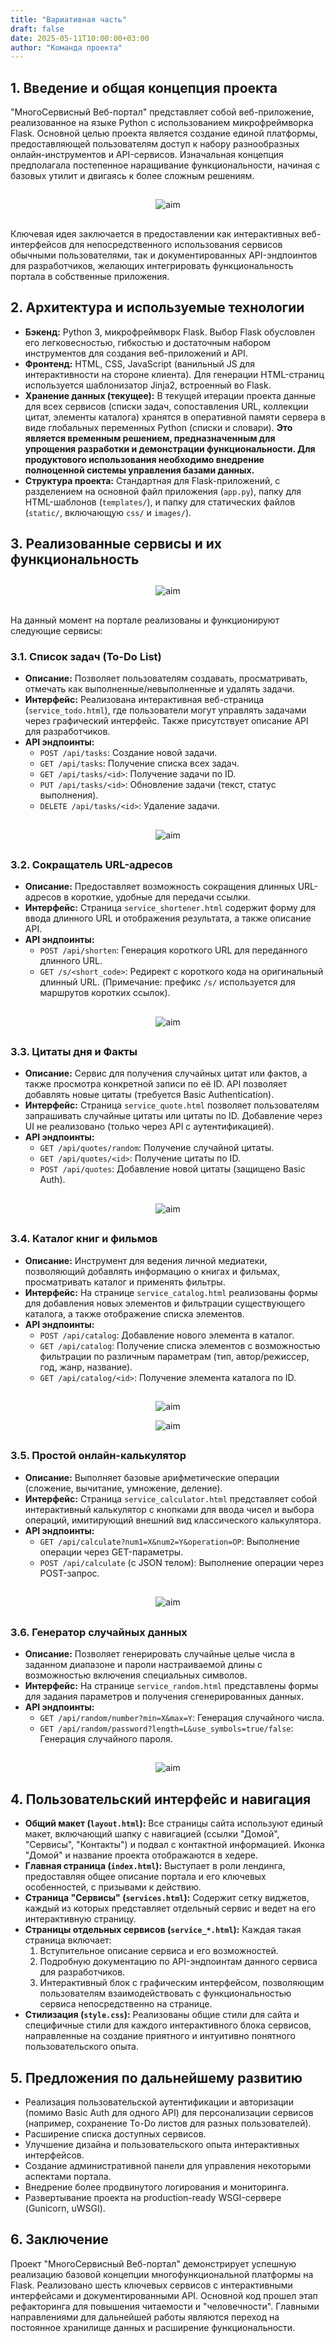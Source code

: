 ```yaml
---
title: "Вариативная часть"
draft: false
date: 2025-05-11T10:00:00+03:00
author: "Команда проекта"
---
```


## 1. Введение и общая концепция проекта

"МногоСервисный Веб-портал" представляет собой веб-приложение, реализованное на языке Python с использованием микрофреймворка Flask. Основной целью проекта является создание единой платформы, предоставляющей пользователям доступ к набору разнообразных онлайн-инструментов и API-сервисов. Изначальная концепция предполагала постепенное наращивание функциональности, начиная с базовых утилит и двигаясь к более сложным решениям.

##

<div style="text-align: center; margin-top: 1em; margin-bottom: 1em;">
  <img src="/images/var1.png" alt="aim" style="height: auto; width: auto; vertical-align: middle;">
</div>

##

Ключевая идея заключается в предоставлении как интерактивных веб-интерфейсов для непосредственного использования сервисов обычными пользователями, так и документированных API-эндпоинтов для разработчиков, желающих интегрировать функциональность портала в собственные приложения.

## 2. Архитектура и используемые технологии

*   **Бэкенд:** Python 3, микрофреймворк Flask. Выбор Flask обусловлен его легковесностью, гибкостью и достаточным набором инструментов для создания веб-приложений и API.
*   **Фронтенд:** HTML, CSS, JavaScript (ванильный JS для интерактивности на стороне клиента). Для генерации HTML-страниц используется шаблонизатор Jinja2, встроенный во Flask.
*   **Хранение данных (текущее):** В текущей итерации проекта данные для всех сервисов (списки задач, сопоставления URL, коллекции цитат, элементы каталога) хранятся в оперативной памяти сервера в виде глобальных переменных Python (списки и словари). **Это является временным решением, предназначенным для упрощения разработки и демонстрации функциональности. Для продуктового использования необходимо внедрение полноценной системы управления базами данных.**
*   **Структура проекта:** Стандартная для Flask-приложений, с разделением на основной файл приложения (`app.py`), папку для HTML-шаблонов (`templates/`), и папку для статических файлов (`static/`, включающую `css/` и `images/`).

## 3. Реализованные сервисы и их функциональность

##

<div style="text-align: center; margin-top: 1em; margin-bottom: 1em;">
  <img src="/images/var2.png" alt="aim" style="height: auto; width: auto; vertical-align: middle;">
</div>

##

На данный момент на портале реализованы и функционируют следующие сервисы:

### 3.1. Список задач (To-Do List)
*   **Описание:** Позволяет пользователям создавать, просматривать, отмечать как выполненные/невыполненные и удалять задачи.
*   **Интерфейс:** Реализована интерактивная веб-страница (`service_todo.html`), где пользователи могут управлять задачами через графический интерфейс. Также присутствует описание API для разработчиков.
*   **API эндпоинты:**
    *   `POST /api/tasks`: Создание новой задачи.
    *   `GET /api/tasks`: Получение списка всех задач.
    *   `GET /api/tasks/<id>`: Получение задачи по ID.
    *   `PUT /api/tasks/<id>`: Обновление задачи (текст, статус выполнения).
    *   `DELETE /api/tasks/<id>`: Удаление задачи.

##

<div style="text-align: center; margin-top: 1em; margin-bottom: 1em;">
  <img src="/images/var3.png" alt="aim" style="height: auto; width: auto; vertical-align: middle;">
</div>

##

### 3.2. Сокращатель URL-адресов
*   **Описание:** Предоставляет возможность сокращения длинных URL-адресов в короткие, удобные для передачи ссылки.
*   **Интерфейс:** Страница `service_shortener.html` содержит форму для ввода длинного URL и отображения результата, а также описание API.
*   **API эндпоинты:**
    *   `POST /api/shorten`: Генерация короткого URL для переданного длинного URL.
    *   `GET /s/<short_code>`: Редирект с короткого кода на оригинальный длинный URL. (Примечание: префикс `/s/` используется для маршрутов коротких ссылок).

##

<div style="text-align: center; margin-top: 1em; margin-bottom: 1em;">
  <img src="/images/var4.png" alt="aim" style="height: auto; width: auto; vertical-align: middle;">
</div>

##

### 3.3. Цитаты дня и Факты
*   **Описание:** Сервис для получения случайных цитат или фактов, а также просмотра конкретной записи по её ID. API позволяет добавлять новые цитаты (требуется Basic Authentication).
*   **Интерфейс:** Страница `service_quote.html` позволяет пользователям запрашивать случайные цитаты или цитаты по ID. Добавление через UI не реализовано (только через API с аутентификацией).
*   **API эндпоинты:**
    *   `GET /api/quotes/random`: Получение случайной цитаты.
    *   `GET /api/quotes/<id>`: Получение цитаты по ID.
    *   `POST /api/quotes`: Добавление новой цитаты (защищено Basic Auth).

##

<div style="text-align: center; margin-top: 1em; margin-bottom: 1em;">
  <img src="/images/var5.png" alt="aim" style="height: auto; width: auto; vertical-align: middle;">
</div>

##

### 3.4. Каталог книг и фильмов
*   **Описание:** Инструмент для ведения личной медиатеки, позволяющий добавлять информацию о книгах и фильмах, просматривать каталог и применять фильтры.
*   **Интерфейс:** На странице `service_catalog.html` реализованы формы для добавления новых элементов и фильтрации существующего каталога, а также отображение списка элементов.
*   **API эндпоинты:**
    *   `POST /api/catalog`: Добавление нового элемента в каталог.
    *   `GET /api/catalog`: Получение списка элементов с возможностью фильтрации по различным параметрам (тип, автор/режиссер, год, жанр, название).
    *   `GET /api/catalog/<id>`: Получение элемента каталога по ID.

##

<div style="text-align: center; margin-top: 1em; margin-bottom: 1em;">
  <img src="/images/var6.png" alt="aim" style="height: auto; width: auto; vertical-align: middle;">
</div>

<div style="text-align: center; margin-top: 1em; margin-bottom: 1em;">
  <img src="/images/var6_2.png" alt="aim" style="height: auto; width: auto; vertical-align: middle;">
</div>

##

### 3.5. Простой онлайн-калькулятор
*   **Описание:** Выполняет базовые арифметические операции (сложение, вычитание, умножение, деление).
*   **Интерфейс:** Страница `service_calculator.html` представляет собой интерактивный калькулятор с кнопками для ввода чисел и выбора операций, имитирующий внешний вид классического калькулятора.
*   **API эндпоинты:**
    *   `GET /api/calculate?num1=X&num2=Y&operation=OP`: Выполнение операции через GET-параметры.
    *   `POST /api/calculate` (с JSON телом): Выполнение операции через POST-запрос.

##

<div style="text-align: center; margin-top: 1em; margin-bottom: 1em;">
  <img src="/images/var7.png" alt="aim" style="height: auto; width: auto; vertical-align: middle;">
</div>

##

### 3.6. Генератор случайных данных
*   **Описание:** Позволяет генерировать случайные целые числа в заданном диапазоне и пароли настраиваемой длины с возможностью включения специальных символов.
*   **Интерфейс:** На странице `service_random.html` представлены формы для задания параметров и получения сгенерированных данных.
*   **API эндпоинты:**
    *   `GET /api/random/number?min=X&max=Y`: Генерация случайного числа.
    *   `GET /api/random/password?length=L&use_symbols=true/false`: Генерация случайного пароля.

##

<div style="text-align: center; margin-top: 1em; margin-bottom: 1em;">
  <img src="/images/var8.png" alt="aim" style="height: auto; width: auto; vertical-align: middle;">
</div>

##

## 4. Пользовательский интерфейс и навигация

*   **Общий макет (`layout.html`):** Все страницы сайта используют единый макет, включающий шапку с навигацией (ссылки "Домой", "Сервисы", "Контакты") и подвал с контактной информацией. Иконка "Домой" и название проекта отображаются в хедере.
*   **Главная страница (`index.html`):** Выступает в роли лендинга, предоставляя общее описание портала и его ключевых особенностей, с призывами к действию.
*   **Страница "Сервисы" (`services.html`):** Содержит сетку виджетов, каждый из которых представляет отдельный сервис и ведет на его интерактивную страницу.
*   **Страницы отдельных сервисов (`service_*.html`):** Каждая такая страница включает:
    1.  Вступительное описание сервиса и его возможностей.
    2.  Подробную документацию по API-эндпоинтам данного сервиса для разработчиков.
    3.  Интерактивный блок с графическим интерфейсом, позволяющим пользователям взаимодействовать с функциональностью сервиса непосредственно на странице.
*   **Стилизация (`style.css`):** Реализованы общие стили для сайта и специфичные стили для каждого интерактивного блока сервисов, направленные на создание приятного и интуитивно понятного пользовательского опыта.

## 5. Предложения по дальнейшему развитию

*   Реализация пользовательской аутентификации и авторизации (помимо Basic Auth для одного API) для персонализации сервисов (например, сохранение To-Do листов для разных пользователей).
*   Расширение списка доступных сервисов.
*   Улучшение дизайна и пользовательского опыта интерактивных интерфейсов.
*   Создание административной панели для управления некоторыми аспектами портала.
*   Внедрение более продвинутого логирования и мониторинга.
*   Развертывание проекта на production-ready WSGI-сервере (Gunicorn, uWSGI).

## 6. Заключение

Проект "МногоСервисный Веб-портал" демонстрирует успешную реализацию базовой концепции многофункциональной платформы на Flask. Реализовано шесть ключевых сервисов с интерактивными интерфейсами и документированными API. Основной код прошел этап рефакторинга для повышения читаемости и "человечности". Главными направлениями для дальнейшей работы являются переход на постоянное хранилище данных и расширение функциональности.

